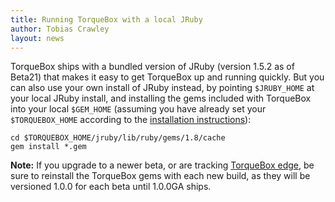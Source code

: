 ```yaml
---
title: Running TorqueBox with a local JRuby
author: Tobias Crawley
layout: news
---
```


TorqueBox ships with a bundled version of JRuby (version 1.5.2 as of Beta21)
that makes it easy to get TorqueBox up and running quickly. But you can
also use your own install of JRuby instead, by pointing `$JRUBY_HOME` at your 
local JRuby install, and installing the gems included with TorqueBox into
your local `$GEM_HOME` (assuming you have already set your `$TORQUEBOX_HOME` 
according to the [installation instructions](http://torquebox.org/documentation/current/installation.html)):

    cd $TORQUEBOX_HOME/jruby/lib/ruby/gems/1.8/cache
    gem install *.gem

**Note:** If you upgrade to a newer beta, or are tracking 
[TorqueBox edge](http://github.com/torquebox/torquebox), be sure to reinstall 
the TorqueBox gems with each new build, as they will be versioned 1.0.0 for 
each beta until 1.0.0GA ships.

